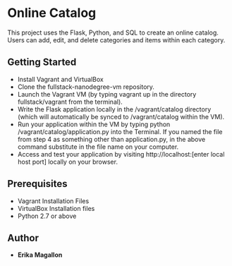 # Online Catalog

This project uses the Flask, Python, and SQL to create an online catalog. Users can add, edit, and delete categories and items within each category.

## Getting Started

* Install Vagrant and VirtualBox
* Clone the fullstack-nanodegree-vm repository.
* Launch the Vagrant VM (by typing vagrant up in the directory fullstack/vagrant from the terminal).
* Write the Flask application locally in the /vagrant/catalog directory (which will automatically be synced to /vagrant/catalog within the VM).
* Run your application within the VM by typing python /vagrant/catalog/application.py into the Terminal. If you named the file from step 4 as something other than application.py, in the above command substitute in the file name on your computer.
* Access and test your application by visiting http://localhost:[enter local host port] locally on your browser.

## Prerequisites

* Vagrant Installation Files
* VirtualBox Installation files
* Python 2.7 or above

## Author
* **Erika Magallon**


